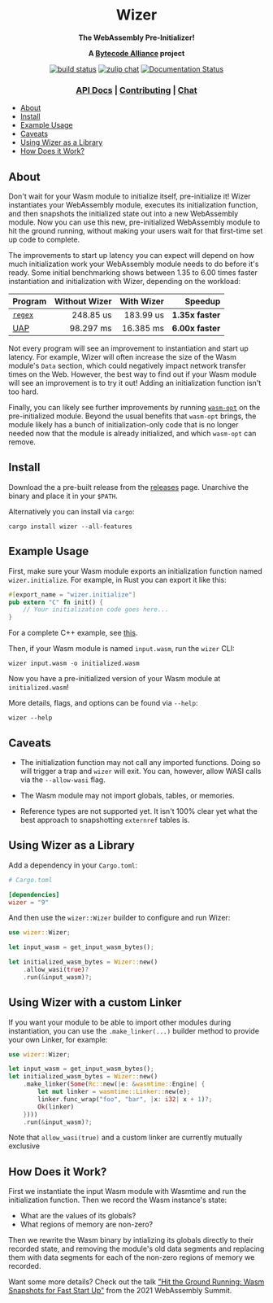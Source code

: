 <div align="center">
  <h1>Wizer</h1>

  <p>
    <strong>The WebAssembly Pre-Initializer!</strong>
  </p>

  <strong>A <a href="https://bytecodealliance.org/">Bytecode Alliance</a> project</strong>

  <p>
    <a href="https://github.com/bytecodealliance/wizer/actions?query=workflow%3ACI"><img src="https://github.com/bytecodealliance/wizer/workflows/CI/badge.svg" alt="build status" /></a>
    <a href="https://bytecodealliance.zulipchat.com/#narrow/stream/223391-wasm"><img src="https://img.shields.io/badge/zulip-join_chat-brightgreen.svg" alt="zulip chat" /></a>
    <a href="https://docs.rs/wizer"><img src="https://docs.rs/wizer/badge.svg" alt="Documentation Status" /></a>
  </p>

  <h3>
    <a href="https://docs.rs/wizer">API Docs</a>
    <span> | </span>
    <a href="https://github.com/bytecodealliance/wizer/blob/main/CONTRIBUTING.md">Contributing</a>
    <span> | </span>
    <a href="https://bytecodealliance.zulipchat.com/#narrow/stream/223391-wasm">Chat</a>
  </h3>
</div>

* [About](#about)
* [Install](#install)
* [Example Usage](#example-usage)
* [Caveats](#caveats)
* [Using Wizer as a Library](#using-wizer-as-a-library)
* [How Does it Work?](#how-does-it-work)

## About

Don't wait for your Wasm module to initialize itself, pre-initialize it! Wizer
instantiates your WebAssembly module, executes its initialization function, and
then snapshots the initialized state out into a new WebAssembly module. Now you
can use this new, pre-initialized WebAssembly module to hit the ground running,
without making your users wait for that first-time set up code to complete.

The improvements to start up latency you can expect will depend on how much
initialization work your WebAssembly module needs to do before it's ready. Some
initial benchmarking shows between 1.35 to 6.00 times faster instantiation and
initialization with Wizer, depending on the workload:

| Program                | Without Wizer | With Wizer | Speedup          |
|------------------------|--------------:|-----------:|-----------------:|
| [`regex`][regex-bench] | 248.85 us     | 183.99 us  | **1.35x faster** |
| [UAP][uap-bench]       | 98.297 ms     | 16.385 ms  | **6.00x faster** |

[regex-bench]: https://github.com/bytecodealliance/wizer/tree/main/benches/regex-bench
[uap-bench]: https://github.com/bytecodealliance/wizer/tree/main/benches/uap-bench

Not every program will see an improvement to instantiation and start up
latency. For example, Wizer will often increase the size of the Wasm module's
`Data` section, which could negatively impact network transfer times on the
Web. However, the best way to find out if your Wasm module will see an
improvement is to try it out! Adding an initialization function isn't too hard.

Finally, you can likely see further improvements by running
[`wasm-opt`][binaryen] on the pre-initialized module. Beyond the usual benefits
that `wasm-opt` brings, the module likely has a bunch of initialization-only
code that is no longer needed now that the module is already initialized, and
which `wasm-opt` can remove.

[binaryen]: https://github.com/WebAssembly/binaryen

## Install

Download the a pre-built release from the
[releases](https://github.com/bytecodealliance/wizer/releases) page. Unarchive
the binary and place it in your `$PATH`.

Alternatively you can install via `cargo`:

```shell-session
cargo install wizer --all-features
```

## Example Usage

First, make sure your Wasm module exports an initialization function named
`wizer.initialize`. For example, in Rust you can export it like this:

```rust
#[export_name = "wizer.initialize"]
pub extern "C" fn init() {
    // Your initialization code goes here...
}
```

For a complete C++ example, see [this](https://github.com/bytecodealliance/wizer/tree/main/examples/cpp).

Then, if your Wasm module is named `input.wasm`, run the `wizer` CLI:

```shell-session
wizer input.wasm -o initialized.wasm
```

Now you have a pre-initialized version of your Wasm module at
`initialized.wasm`!

More details, flags, and options can be found via `--help`:

```shell-session
wizer --help
```

## Caveats

* The initialization function may not call any imported functions. Doing so will
  trigger a trap and `wizer` will exit. You can, however, allow WASI calls via
  the `--allow-wasi` flag.

* The Wasm module may not import globals, tables, or memories.

* Reference types are not supported yet. It isn't 100% clear yet what the best
  approach to snapshotting `externref` tables is.

## Using Wizer as a Library

Add a dependency in your `Cargo.toml`:

```toml
# Cargo.toml

[dependencies]
wizer = "9"
```

And then use the `wizer::Wizer` builder to configure and run Wizer:

```rust
use wizer::Wizer;

let input_wasm = get_input_wasm_bytes();

let initialized_wasm_bytes = Wizer::new()
    .allow_wasi(true)?
    .run(&input_wasm)?;
```

## Using Wizer with a custom Linker

If you want your module to be able to import other modules during instantiation, you can
use the `.make_linker(...)` builder method to provide your own Linker, for example:

```rust
use wizer::Wizer;

let input_wasm = get_input_wasm_bytes();
let initialized_wasm_bytes = Wizer::new()
    .make_linker(Some(Rc::new(|e: &wasmtime::Engine| {
        let mut linker = wasmtime::Linker::new(e);
        linker.func_wrap("foo", "bar", |x: i32| x + 1)?;
        Ok(linker)
    })))
    .run(&input_wasm)?;
```

Note that `allow_wasi(true)` and a custom linker are currently mutually exclusive

## How Does it Work?

First we instantiate the input Wasm module with Wasmtime and run the
initialization function. Then we record the Wasm instance's state:

* What are the values of its globals?
* What regions of memory are non-zero?

Then we rewrite the Wasm binary by intializing its globals directly to their
recorded state, and removing the module's old data segments and replacing them
with data segments for each of the non-zero regions of memory we recorded.

Want some more details? Check out the talk ["Hit the Ground Running: Wasm
Snapshots for Fast Start
Up"](https://fitzgeraldnick.com/2021/05/10/wasm-summit-2021.html) from the 2021
WebAssembly Summit.
